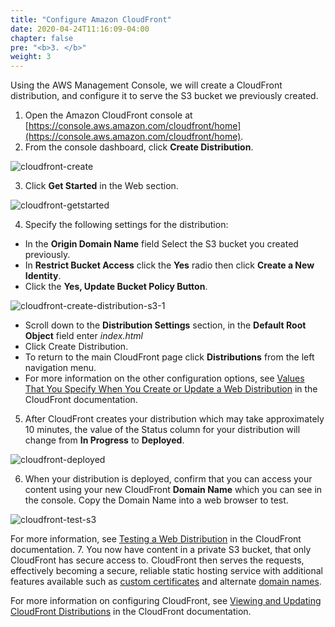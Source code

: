 ```yaml
---
title: "Configure Amazon CloudFront"
date: 2020-04-24T11:16:09-04:00
chapter: false
pre: "<b>3. </b>"
weight: 3
---
```


Using the AWS Management Console, we will create a CloudFront distribution, and configure it to serve the S3 bucket we previously created.

1. Open the Amazon CloudFront console at [https://console.aws.amazon.com/cloudfront/home](https://console.aws.amazon.com/cloudfront/home).
2. From the console dashboard, click **Create Distribution**.

![cloudfront-create](/Security/100_CloudFront_with_S3_Bucket_Origin/Images/cloudfront-create-button.png)

3. Click **Get Started** in the Web section.

![cloudfront-getstarted](/Security/100_CloudFront_with_S3_Bucket_Origin/Images/cloudfront-get-started.png)

4. Specify the following settings for the distribution:
  * In the **Origin Domain Name** field Select the S3 bucket you created previously.
  * In **Restrict Bucket Access** click the **Yes** radio then click **Create a New Identity**.
  * Click the **Yes, Update Bucket Policy Button**.

  ![cloudfront-create-distribution-s3-1](/Security/100_CloudFront_with_S3_Bucket_Origin/Images/cloudfront-create-distribution-s3-1.png)

  * Scroll down to the **Distribution Settings** section, in the **Default Root Object** field enter *index.html*
  * Click Create Distribution.
  * To return to the main CloudFront page click **Distributions** from the left navigation menu.
  * For more information on the other configuration options, see [Values That You Specify When You Create or Update a Web Distribution](https://docs.aws.amazon.com/AmazonCloudFront/latest/DeveloperGuide/distribution-web-values-specify.html) in the CloudFront documentation.
5. After CloudFront creates your distribution which may take approximately 10 minutes, the value of the Status column for your distribution will change from **In Progress** to **Deployed**.

![cloudfront-deployed](/Security/100_CloudFront_with_S3_Bucket_Origin/Images/cloudfront-deployed.png)

6. When your distribution is deployed, confirm that you can access your content using your new CloudFront **Domain Name** which you can see in the console. Copy the Domain Name into a web browser to test.

![cloudfront-test-s3](/Security/100_CloudFront_with_S3_Bucket_Origin/Images/cloudfront-test-s3.png)

For more information, see [Testing a Web Distribution](https://docs.aws.amazon.com/AmazonCloudFront/latest/DeveloperGuide/distribution-web-testing.html) in the CloudFront documentation.
7. You now have content in a private S3 bucket, that only CloudFront has secure access to. CloudFront then serves the requests, effectively becoming a secure, reliable static hosting service with additional features available such as [custom certificates](https://docs.aws.amazon.com/AmazonCloudFront/latest/DeveloperGuide/using-https.html) and alternate [domain names](https://docs.aws.amazon.com/AmazonCloudFront/latest/DeveloperGuide/CNAMEs.html).

For more information on configuring CloudFront, see [Viewing and Updating CloudFront Distributions](https://docs.aws.amazon.com/AmazonCloudFront/latest/DeveloperGuide/HowToUpdateDistribution.html) in the CloudFront documentation.
